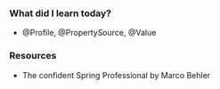 ### What did I learn today?
- @Profile, @PropertySource, @Value

### Resources
- The confident Spring Professional by Marco Behler